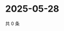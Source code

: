 # 2025-05-28

共 0 条

<!-- BEGIN ZHIHUVIDEO -->
<!-- 最后更新时间 Wed May 28 2025 20:21:59 GMT+0800 (China Standard Time) -->

<!-- END ZHIHUVIDEO -->
